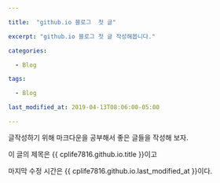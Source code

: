 ```yaml
---

title:  "github.io 블로그  첫 글"

excerpt: "github.io 블로그 첫 글 작성해봅니다."

categories:

  - Blog

tags:

  - Blog

last_modified_at: 2019-04-13T08:06:00-05:00

---
```


글작성하기 위해 마크다운을 공부해서 
좋은 글들을 작성해 보자.

이 글의 제목은 {{ cplife7816.github.io.title }}이고

마지막 수정 시간은 {{ cplife7816.github.io.last_modified_at }}이다.
